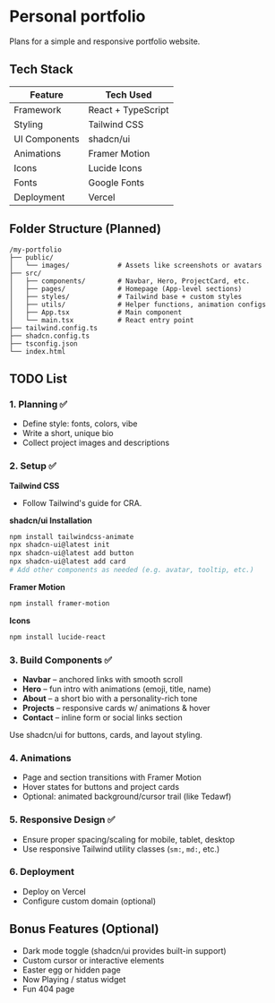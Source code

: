 # Personal portfolio

Plans for a simple and responsive portfolio website.


## Tech Stack

| Feature       | Tech Used          |
| ------------- | ------------------ |
| Framework     | React + TypeScript |
| Styling       | Tailwind CSS       |
| UI Components | shadcn/ui          |
| Animations    | Framer Motion      |
| Icons         | Lucide Icons       |
| Fonts         | Google Fonts       |
| Deployment    | Vercel             |


## Folder Structure (Planned)

```
/my-portfolio
├── public/
│   └── images/            # Assets like screenshots or avatars
├── src/
│   ├── components/        # Navbar, Hero, ProjectCard, etc.
│   ├── pages/             # Homepage (App-level sections)
│   ├── styles/            # Tailwind base + custom styles
│   ├── utils/             # Helper functions, animation configs
│   ├── App.tsx            # Main component
│   └── main.tsx           # React entry point
├── tailwind.config.ts
├── shadcn.config.ts
├── tsconfig.json
└── index.html
```

## TODO List

### 1. Planning ✅

- Define style: fonts, colors, vibe
- Write a short, unique bio
- Collect project images and descriptions

### 2. Setup ✅

**Tailwind CSS**

- Follow Tailwind's guide for CRA.

**shadcn/ui Installation**

```bash
npm install tailwindcss-animate
npx shadcn-ui@latest init
npx shadcn-ui@latest add button
npx shadcn-ui@latest add card
# Add other components as needed (e.g. avatar, tooltip, etc.)
```

**Framer Motion**

```bash
npm install framer-motion
```

**Icons**

```bash
npm install lucide-react
```

### 3. Build Components ✅

- **Navbar** – anchored links with smooth scroll
- **Hero** – fun intro with animations (emoji, title, name)
- **About** – a short bio with a personality-rich tone
- **Projects** – responsive cards w/ animations & hover
- **Contact** – inline form or social links section

Use shadcn/ui for buttons, cards, and layout styling.

### 4. Animations

- Page and section transitions with Framer Motion
- Hover states for buttons and project cards
- Optional: animated background/cursor trail (like Tedawf)

### 5. Responsive Design ✅

- Ensure proper spacing/scaling for mobile, tablet, desktop
- Use responsive Tailwind utility classes (`sm:`, `md:`, etc.)

### 6. Deployment

- Deploy on Vercel
- Configure custom domain (optional)


## Bonus Features (Optional)

- Dark mode toggle (shadcn/ui provides built-in support)
- Custom cursor or interactive elements
- Easter egg or hidden page
- Now Playing / status widget
- Fun 404 page
